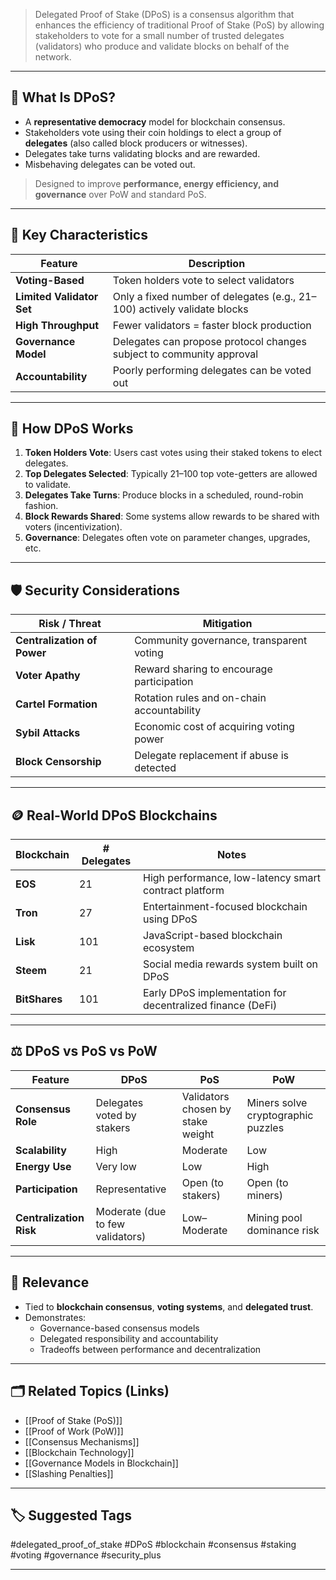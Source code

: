> Delegated Proof of Stake (DPoS) is a consensus algorithm that enhances the efficiency of traditional Proof of Stake (PoS) by allowing stakeholders to vote for a small number of trusted delegates (validators) who produce and validate blocks on behalf of the network.

---

## 📌 What Is DPoS?

- A **representative democracy** model for blockchain consensus.
- Stakeholders vote using their coin holdings to elect a group of **delegates** (also called block producers or witnesses).
- Delegates take turns validating blocks and are rewarded.
- Misbehaving delegates can be voted out.

> Designed to improve **performance, energy efficiency, and governance** over PoW and standard PoS.

---

## 🧠 Key Characteristics

| Feature                | Description                                                            |
|------------------------|------------------------------------------------------------------------|
| **Voting-Based**        | Token holders vote to select validators                               |
| **Limited Validator Set** | Only a fixed number of delegates (e.g., 21–100) actively validate blocks |
| **High Throughput**     | Fewer validators = faster block production                            |
| **Governance Model**    | Delegates can propose protocol changes subject to community approval   |
| **Accountability**      | Poorly performing delegates can be voted out                          |

---

## 🔄 How DPoS Works

1. **Token Holders Vote**: Users cast votes using their staked tokens to elect delegates.
2. **Top Delegates Selected**: Typically 21–100 top vote-getters are allowed to validate.
3. **Delegates Take Turns**: Produce blocks in a scheduled, round-robin fashion.
4. **Block Rewards Shared**: Some systems allow rewards to be shared with voters (incentivization).
5. **Governance**: Delegates often vote on parameter changes, upgrades, etc.

---

## 🛡 Security Considerations

| Risk / Threat               | Mitigation                                                         |
|-----------------------------|---------------------------------------------------------------------|
| **Centralization of Power**  | Community governance, transparent voting                          |
| **Voter Apathy**             | Reward sharing to encourage participation                         |
| **Cartel Formation**         | Rotation rules and on-chain accountability                         |
| **Sybil Attacks**            | Economic cost of acquiring voting power                            |
| **Block Censorship**         | Delegate replacement if abuse is detected                          |

---

## 🪙 Real-World DPoS Blockchains

| Blockchain     | # Delegates | Notes                                                     |
|----------------|-------------|------------------------------------------------------------|
| **EOS**         | 21          | High performance, low-latency smart contract platform      |
| **Tron**        | 27          | Entertainment-focused blockchain using DPoS               |
| **Lisk**        | 101         | JavaScript-based blockchain ecosystem                     |
| **Steem**       | 21          | Social media rewards system built on DPoS                 |
| **BitShares**   | 101         | Early DPoS implementation for decentralized finance (DeFi) |

---

## ⚖ DPoS vs PoS vs PoW

| Feature               | DPoS                                   | PoS                                     | PoW                                   |
|------------------------|-----------------------------------------|------------------------------------------|----------------------------------------|
| **Consensus Role**     | Delegates voted by stakers              | Validators chosen by stake weight        | Miners solve cryptographic puzzles      |
| **Scalability**        | High                                    | Moderate                                 | Low                                    |
| **Energy Use**         | Very low                                | Low                                      | High                                   |
| **Participation**      | Representative                          | Open (to stakers)                        | Open (to miners)                       |
| **Centralization Risk**| Moderate (due to few validators)        | Low–Moderate                             | Mining pool dominance risk              |

---

## 🧠 Relevance

- Tied to **blockchain consensus**, **voting systems**, and **delegated trust**.
- Demonstrates:
  - Governance-based consensus models
  - Delegated responsibility and accountability
  - Tradeoffs between performance and decentralization

---

## 🗂 Related Topics (Links)

- [[Proof of Stake (PoS)]]
- [[Proof of Work (PoW)]]
- [[Consensus Mechanisms]]
- [[Blockchain Technology]]
- [[Governance Models in Blockchain]]
- [[Slashing Penalties]]

---

## 🏷 Suggested Tags

#delegated_proof_of_stake #DPoS #blockchain #consensus #staking #voting #governance #security_plus

---
